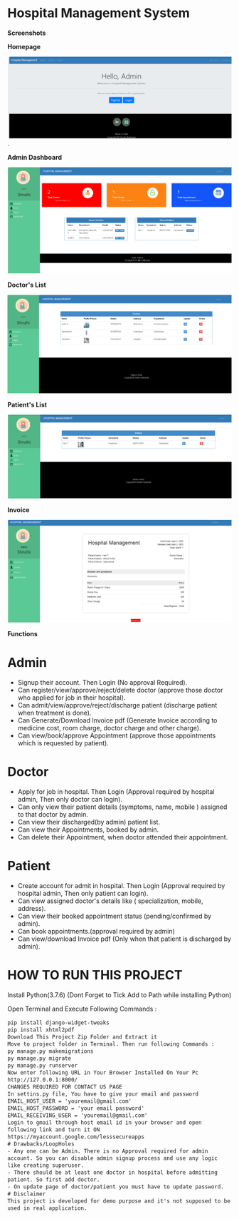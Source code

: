 # Hospital Management System

**Screenshots**

**Homepage**

![Homepage](static/screenshots/Homepage.png).


**Admin Dashboard**

![AdminDashboard](static/screenshots/admin-dashboard.png)

**Doctor's List**

![Doctor's List](static/screenshots/Doctors-List.png)

**Patient's List**

![Patient's List](static/screenshots/patient-list.png)

**Invoice**

![Invoice](static/screenshots/Invoice.png)

**Functions**

# Admin
- Signup their account. Then Login (No approval Required). 
- Can register/view/approve/reject/delete doctor (approve those doctor who applied for job in their hospital).
- Can admit/view/approve/reject/discharge patient (discharge patient when treatment is done).
- Can Generate/Download Invoice pdf (Generate Invoice according to medicine cost, room charge, doctor charge and other charge).
- Can view/book/approve Appointment (approve those appointments which is requested by patient).
# Doctor
- Apply for job in hospital. Then Login (Approval required by hospital admin, Then only doctor can login).
- Can only view their patient details (symptoms, name, mobile ) assigned to that doctor by admin.
- Can view their discharged(by admin) patient list.
- Can view their Appointments, booked by admin.
- Can delete their Appointment, when doctor attended their appointment.
# Patient
- Create account for admit in hospital. Then Login (Approval required by hospital admin, Then only patient can login).
- Can view assigned doctor's details like ( specialization, mobile, address).
- Can view their booked appointment status (pending/confirmed by admin).
- Can book appointments.(approval required by admin)
- Can view/download Invoice pdf (Only when that patient is discharged by admin).

# HOW TO RUN THIS PROJECT
Install Python(3.7.6) (Dont Forget to Tick Add to Path while installing Python)

Open Terminal and Execute Following Commands :
```pip install django==3.0.5
pip install django-widget-tweaks
pip install xhtml2pdf
Download This Project Zip Folder and Extract it
Move to project folder in Terminal. Then run following Commands :
py manage.py makemigrations
py manage.py migrate
py manage.py runserver
Now enter following URL in Your Browser Installed On Your Pc
http://127.0.0.1:8000/
CHANGES REQUIRED FOR CONTACT US PAGE
In settins.py file, You have to give your email and password
EMAIL_HOST_USER = 'youremail@gmail.com'
EMAIL_HOST_PASSWORD = 'your email password'
EMAIL_RECEIVING_USER = 'youremail@gmail.com'
Login to gmail through host email id in your browser and open following link and turn it ON
https://myaccount.google.com/lesssecureapps
# Drawbacks/LoopHoles
- Any one can be Admin. There is no Approval required for admin account. So you can disable admin signup process and use any logic like creating superuser.
- There should be at least one doctor in hospital before admitting patient. So first add doctor.
- On update page of doctor/patient you must have to update password.
# Disclaimer
This project is developed for demo purpose and it's not supposed to be used in real application.
